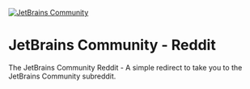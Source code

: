 [![JetBrains Community](https://jetbrains-community.github.io/brand/brand/brand.png)](https://jetbrains-community.github.io/)

# JetBrains Community - Reddit

The JetBrains Community Reddit - A simple redirect to take you to the JetBrains Community subreddit.

